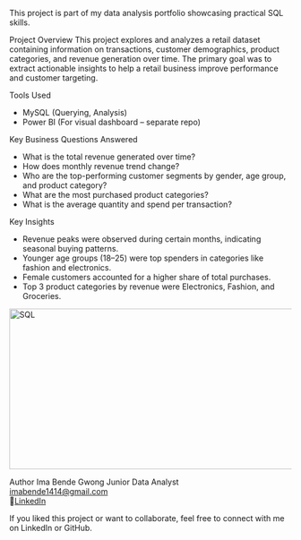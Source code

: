This project is part of my data analysis portfolio showcasing practical SQL skills.

Project Overview
This project explores and analyzes a retail dataset containing information on transactions, customer demographics, product categories, 
and revenue generation over time. The primary goal was to extract actionable insights to help a retail 
business improve performance and customer targeting.

Tools Used
- MySQL (Querying, Analysis)
- Power BI (For visual dashboard – separate repo)

Key Business Questions Answered
- What is the total revenue generated over time?
- How does monthly revenue trend change?
- Who are the top-performing customer segments by gender, age group, and product category?
- What are the most purchased product categories?
- What is the average quantity and spend per transaction?

Key Insights
- Revenue peaks were observed during certain months, indicating seasonal buying patterns.
- Younger age groups (18–25) were top spenders in categories like fashion and electronics.
- Female customers accounted for a higher share of total purchases.
- Top 3 product categories by revenue were Electronics, Fashion, and Groceries.

<img width="650" height="287" alt="SQL" src="https://github.com/user-attachments/assets/6c5b6c36-911d-4b84-b720-33adb670aec5" />

Author
Ima Bende Gwong 
Junior Data Analyst  
imabende1414@gmail.com  
🔗[LinkedIn](https://www.linkedin.com/in/ima-bende-g1414)  


If you liked this project or want to collaborate, feel free to connect with me on LinkedIn or GitHub.
